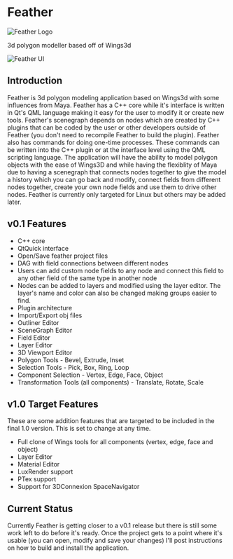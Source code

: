 Feather
=======

![Feather Logo](https://raw.githubusercontent.com/richardlayman/feather/master/assets/images/logo.png)

3d polygon modeller based off of Wings3d

![Feather UI](https://raw.githubusercontent.com/richardlayman/feather/master/assets/images/ui_v0_1.png)

Introduction
---------------
Feather is 3d polygon modeling application based on Wings3d with some influences from Maya. Feather has a C++ core while it's interface is written in Qt's QML language making it easy for the user to modify it or create new tools. Feather's scenegraph depends on nodes which are created by C++ plugins that can be coded by the user or other developers outside of Feather (you don't need to recompile Feather to build the plugin). Feather also has commands for doing one-time processes. These commands can be written into the C++ plugin or at the interface level using the QML scripting language. The application will have the ability to model polygon objects with the ease of Wings3D and while having the flexiblity of Maya due to having a scenegraph that connects nodes together to give the model a history which you can go back and modify, connect fields from different nodes together, create your own node fields and use them to drive other nodes. Feather is currently only targeted for Linux but others may be added later.

v0.1 Features
---------------
* C++ core
* QtQuick interface
* Open/Save feather project files
* DAG with field connections between different nodes
* Users can add custom node fields to any node and connect this field to any other field of the same type in another node
* Nodes can be added to layers and modified using the layer editor. The layer's name and color can also be changed making groups easier to find.
* Plugin architecture
* Import/Export obj files
* Outliner Editor
* SceneGraph Editor
* Field Editor
* Layer Editor
* 3D Viewport Editor
* Polygon Tools - Bevel, Extrude, Inset
* Selection Tools - Pick, Box, Ring, Loop
* Component Selection - Vertex, Edge, Face, Object
* Transformation Tools (all components) - Translate, Rotate, Scale

v1.0 Target Features
---------------
These are some addition features that are targeted to be included in the final 1.0 version. This is set to change at any time.
* Full clone of Wings tools for all components (vertex, edge, face and object)
* Layer Editor
* Material Editor
* LuxRender support
* PTex support
* Support for 3DConnexion SpaceNavigator

Current Status
---------------
Currently Feather is getting closer to a v0.1 release but there is still some work left to do before it's ready. Once the project gets to a point where it's usable (you can open, modify and save your changes) I'll post instructions on how to build and install the application. 

